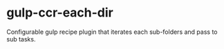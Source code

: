 # gulp-ccr-each-dir
Configurable gulp recipe plugin that iterates each sub-folders and pass to sub tasks.
